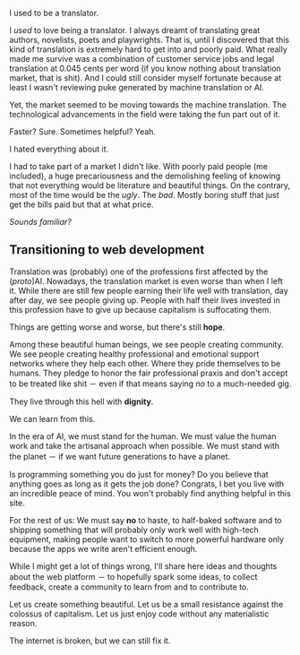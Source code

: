 I used to be a translator.


I *used* to love being a translator. I always dreamt of translating great authors, novelists, poets and playwrights. That is, until I discovered that this kind of translation is extremely hard to get into and poorly paid. What really made me survive was a combination of customer service jobs and legal translation at 0.045 cents per word (if you know nothing about translation market, that is shit). And I could still consider myself fortunate because at least I wasn't reviewing puke generated by machine translation or AI.

Yet, the market seemed to be moving towards the machine translation. The technological advancements in the field were taking the fun part out of it.

Faster? Sure. Sometimes helpful? Yeah.

I hated everything about it.

I had to take part of a market I didn't like. With poorly paid people (me included), a huge precariousness and the demolishing feeling of knowing that not everything would be literature and beautiful things. On the contrary, most of the time would be the *ugly*. The *bad*. Mostly boring stuff that just get the bills paid but that at what price.

*Sounds familiar?*

## Transitioning to web development

Translation was (probably) one of the professions first affected by the (*proto*)AI. Nowadays, the translation market is even worse than when I left it. While there are still few people earning their life well with translation, day after day, we see people giving up. People with half their lives invested in this profession have to give up because capitalism is suffocating them.

Things are getting worse and worse, but there's still **hope**.

Among these beautiful human beings, we see people creating community. We see people creating healthy professional and emotional support networks where they help each other. Where they pride themselves to be humans. They pledge to honor the fair professional praxis and don't accept to be treated like shit － even if that means saying *no* to a much-needed gig.

They live through this hell with **dignity**.

We can learn from this.

In the era of AI, we must stand for the human. We must value the human work and take the artisanal approach when possible. We must stand with the planet － if we want future generations to have a planet.

Is programming something you do just for money? Do you believe that anything goes as long as it gets the job done? Congrats, I bet you live with an incredible peace of mind. You won't probably find anything helpful in this site.

For the rest of us: We must say **no** to haste, to half-baked software and to shipping something that will probably only work well with high-tech equipment, making people want to switch to more powerful hardware only because the apps we write aren't efficient enough.

While I might get a lot of things wrong, I'll share here ideas and thoughts about the web platform － to hopefully spark some ideas, to collect feedback, create a community to learn from and to contribute to.

Let us create something beautiful. Let us be a small resistance against the colossus of capitalism. Let us just enjoy code without any materialistic reason.

The internet is broken, but we can still fix it.